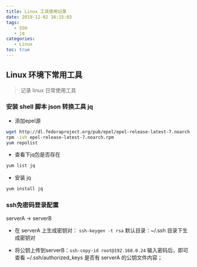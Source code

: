 ```yaml
---
title: Linux 工具使用记录
date: 2019-12-02 16:15:03
tags:
   - SSH
   - jq
categories:
   - Linux
toc: true
---
```

## Linux 环境下常用工具
> 记录 linux 日常使用工具

<!-- more -->

### 安装 shell 脚本 json 转换工具 jq
- 添加epel源
```bash
wget http://dl.fedoraproject.org/pub/epel/epel-release-latest-7.noarch.rpm
rpm -ivh epel-release-latest-7.noarch.rpm
yum repolist
```

- 查看下jq包是否存在
```bash
yum list jq
```

- 安装 jq
```bash
yum install jq
```

### ssh免密码登录配置
serverA  ->  serverB
- 在 serverA 上生成密钥对： `ssh-keygen -t rsa`
默认目录：~/.ssh 目录下生成密钥对

- 将公钥上传到serverB：`ssh-copy-id root@192.168.0.24`
输入密码后，即可查看 ~/.ssh/authorized_keys 是否有 serverA 的公钥文件内容；
